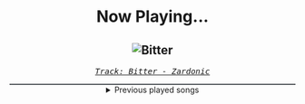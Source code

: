 <div align="center"> 
<h1>Now Playing...</h1>

![Bitter](https://i.scdn.co/image/ab67616d00001e02a2cff9b6fbe8dd6692156be9)
--
_<samp><a href="https://open.spotify.com/track/2l9AZ08Py3j9bYusLSMQwP">Track: Bitter - Zardonic</a></samp>_

<div style="border: 1px #4B5054 solid"></div>
<details>
  <summary>
    Previous played songs
  </summary>
  <table>
    <thead>
      <tr>
        <th>
          Artist
        </th>
        <th>
          Song
        </th>
        <th>
          Link
        </th>
      </tr>
    </thead>
    <tbody>
      <tr><td>Zardonic</td><td>Bitter</td><td><a href="https://open.spotify.com/track/2l9AZ08Py3j9bYusLSMQwP">https://open.spotify.com/track/2l9AZ08Py3j9bYusLSMQwP</a></td></tr><tr><td>Smash Into Pieces</td><td>Higher - Zardonic Remix</td><td><a href="https://open.spotify.com/track/22daqL9ctNGBSL29nyg9s3">https://open.spotify.com/track/22daqL9ctNGBSL29nyg9s3</a></td></tr><tr><td>Pythius</td><td>Common Enemy - Zardonic Remix</td><td><a href="https://open.spotify.com/track/1MGwg0J6b2T0gaZQOgJ2zL">https://open.spotify.com/track/1MGwg0J6b2T0gaZQOgJ2zL</a></td></tr><tr><td>Tenside</td><td>Pitch & Gold - Zardonic Remix</td><td><a href="https://open.spotify.com/track/5McA9Zo6MYSv0UBH6mACXj">https://open.spotify.com/track/5McA9Zo6MYSv0UBH6mACXj</a></td></tr><tr><td>Zardonic</td><td>Rave Until The Apocalypse</td><td><a href="https://open.spotify.com/track/1Gsjkd3RAEmyGfhZTyPVcR">https://open.spotify.com/track/1Gsjkd3RAEmyGfhZTyPVcR</a></td></tr><tr><td>Tenside</td><td>Cannibals (They Don't Care) - Zardonic Remix</td><td><a href="https://open.spotify.com/track/2rde0CoQep8VEYrDlGAwKX">https://open.spotify.com/track/2rde0CoQep8VEYrDlGAwKX</a></td></tr><tr><td>Zardonic</td><td>Bring It On (feat. Mikey Rukus)</td><td><a href="https://open.spotify.com/track/4x547lEYWvN0LPGCTas1NM">https://open.spotify.com/track/4x547lEYWvN0LPGCTas1NM</a></td></tr><tr><td>Blitz Union</td><td>Plastic - Zardonic Remix</td><td><a href="https://open.spotify.com/track/04XLTXre1tdjaCaa67lBR6">https://open.spotify.com/track/04XLTXre1tdjaCaa67lBR6</a></td></tr><tr><td>Zardonic</td><td>Raise Hell (Original Mix)</td><td><a href="https://open.spotify.com/track/5zAm5pRYiw1tw4Fr2dxuNj">https://open.spotify.com/track/5zAm5pRYiw1tw4Fr2dxuNj</a></td></tr><tr><td>Zardonic</td><td>Blue Monday - Synth Riders Version</td><td><a href="https://open.spotify.com/track/3hBNxtdrSKVIBYAmjP0PEd">https://open.spotify.com/track/3hBNxtdrSKVIBYAmjP0PEd</a></td></tr><tr><td>Reach</td><td>Mama Mama (Zardonic Remix)</td><td><a href="https://open.spotify.com/track/1DSuLoJrT8QdpnKZUr7ljx">https://open.spotify.com/track/1DSuLoJrT8QdpnKZUr7ljx</a></td></tr><tr><td>Ovtlier</td><td>Warriors - Remix</td><td><a href="https://open.spotify.com/track/20DUaq2XkAzIgqB5ca9k6G">https://open.spotify.com/track/20DUaq2XkAzIgqB5ca9k6G</a></td></tr><tr><td>Zardonic</td><td>Takeover (feat. The Qemists)</td><td><a href="https://open.spotify.com/track/5NtL7XlF7ybRqttC7aD6cK">https://open.spotify.com/track/5NtL7XlF7ybRqttC7aD6cK</a></td></tr><tr><td>Zardonic</td><td>Superhot</td><td><a href="https://open.spotify.com/track/6Medv8GdopmXC8eSfI21eP">https://open.spotify.com/track/6Medv8GdopmXC8eSfI21eP</a></td></tr><tr><td>The Unguided</td><td>Phoenix Down - Zardonic Remix</td><td><a href="https://open.spotify.com/track/2nWTLLc9t2mLudvz9h0Ne5">https://open.spotify.com/track/2nWTLLc9t2mLudvz9h0Ne5</a></td></tr><tr><td>Bora Shelly</td><td>Goddess - Remix</td><td><a href="https://open.spotify.com/track/6goPZ64mzryZQv5u85hvgY">https://open.spotify.com/track/6goPZ64mzryZQv5u85hvgY</a></td></tr><tr><td>Breaking Benjamin</td><td>Dance With The Devil</td><td><a href="https://open.spotify.com/track/10ASBwZsp7oUUDsJEYz3uS">https://open.spotify.com/track/10ASBwZsp7oUUDsJEYz3uS</a></td></tr><tr><td>Breaking Benjamin</td><td>The Diary of Jane - Single Version</td><td><a href="https://open.spotify.com/track/5pvJ59i7JxylN8VB24xdMs">https://open.spotify.com/track/5pvJ59i7JxylN8VB24xdMs</a></td></tr><tr><td>I Am Abomination</td><td>Deicide</td><td><a href="https://open.spotify.com/track/3Zg1seOtWI6AWyCRrvRlsD">https://open.spotify.com/track/3Zg1seOtWI6AWyCRrvRlsD</a></td></tr><tr><td>Dear Agony</td><td>Everything I Did Then</td><td><a href="https://open.spotify.com/track/4laB2AexKHi1ZYNVye8n7s">https://open.spotify.com/track/4laB2AexKHi1ZYNVye8n7s</a></td></tr>
    </tbody>
  </table>
</details>

</div>
